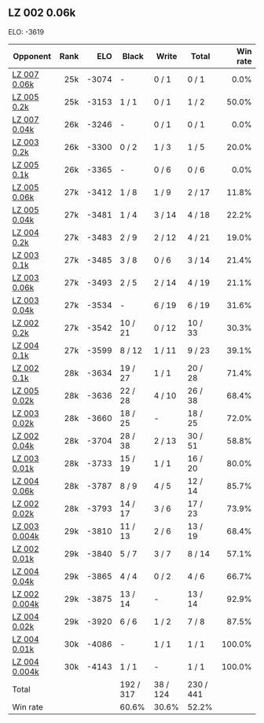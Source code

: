 ## LZ 002 0.06k ##

ELO: -3619

Opponent | Rank | ELO | Black | Write | Total | Win rate
---------|-----:|----:|-------|-------|-------|-------:
[LZ 007 0.06k](LZ%20007%200.06k.md) | 25k | -3074 | - | 0 / 1 | 0 / 1 | 0.0%
[LZ 005 0.2k](LZ%20005%200.2k.md) | 25k | -3153 | 1 / 1 | 0 / 1 | 1 / 2 | 50.0%
[LZ 007 0.04k](LZ%20007%200.04k.md) | 26k | -3246 | - | 0 / 1 | 0 / 1 | 0.0%
[LZ 003 0.2k](LZ%20003%200.2k.md) | 26k | -3300 | 0 / 2 | 1 / 3 | 1 / 5 | 20.0%
[LZ 005 0.1k](LZ%20005%200.1k.md) | 26k | -3365 | - | 0 / 6 | 0 / 6 | 0.0%
[LZ 005 0.06k](LZ%20005%200.06k.md) | 27k | -3412 | 1 / 8 | 1 / 9 | 2 / 17 | 11.8%
[LZ 005 0.04k](LZ%20005%200.04k.md) | 27k | -3481 | 1 / 4 | 3 / 14 | 4 / 18 | 22.2%
[LZ 004 0.2k](LZ%20004%200.2k.md) | 27k | -3483 | 2 / 9 | 2 / 12 | 4 / 21 | 19.0%
[LZ 003 0.1k](LZ%20003%200.1k.md) | 27k | -3485 | 3 / 8 | 0 / 6 | 3 / 14 | 21.4%
[LZ 003 0.06k](LZ%20003%200.06k.md) | 27k | -3493 | 2 / 5 | 2 / 14 | 4 / 19 | 21.1%
[LZ 003 0.04k](LZ%20003%200.04k.md) | 27k | -3534 | - | 6 / 19 | 6 / 19 | 31.6%
[LZ 002 0.2k](LZ%20002%200.2k.md) | 27k | -3542 | 10 / 21 | 0 / 12 | 10 / 33 | 30.3%
[LZ 004 0.1k](LZ%20004%200.1k.md) | 27k | -3599 | 8 / 12 | 1 / 11 | 9 / 23 | 39.1%
[LZ 002 0.1k](LZ%20002%200.1k.md) | 28k | -3634 | 19 / 27 | 1 / 1 | 20 / 28 | 71.4%
[LZ 005 0.02k](LZ%20005%200.02k.md) | 28k | -3636 | 22 / 28 | 4 / 10 | 26 / 38 | 68.4%
[LZ 003 0.02k](LZ%20003%200.02k.md) | 28k | -3660 | 18 / 25 | - | 18 / 25 | 72.0%
[LZ 002 0.04k](LZ%20002%200.04k.md) | 28k | -3704 | 28 / 38 | 2 / 13 | 30 / 51 | 58.8%
[LZ 003 0.01k](LZ%20003%200.01k.md) | 28k | -3733 | 15 / 19 | 1 / 1 | 16 / 20 | 80.0%
[LZ 004 0.06k](LZ%20004%200.06k.md) | 28k | -3787 | 8 / 9 | 4 / 5 | 12 / 14 | 85.7%
[LZ 002 0.02k](LZ%20002%200.02k.md) | 28k | -3793 | 14 / 17 | 3 / 6 | 17 / 23 | 73.9%
[LZ 003 0.004k](LZ%20003%200.004k.md) | 29k | -3810 | 11 / 13 | 2 / 6 | 13 / 19 | 68.4%
[LZ 002 0.01k](LZ%20002%200.01k.md) | 29k | -3840 | 5 / 7 | 3 / 7 | 8 / 14 | 57.1%
[LZ 004 0.04k](LZ%20004%200.04k.md) | 29k | -3865 | 4 / 4 | 0 / 2 | 4 / 6 | 66.7%
[LZ 002 0.004k](LZ%20002%200.004k.md) | 29k | -3875 | 13 / 14 | - | 13 / 14 | 92.9%
[LZ 004 0.02k](LZ%20004%200.02k.md) | 29k | -3920 | 6 / 6 | 1 / 2 | 7 / 8 | 87.5%
[LZ 004 0.01k](LZ%20004%200.01k.md) | 30k | -4086 | - | 1 / 1 | 1 / 1 | 100.0%
[LZ 004 0.004k](LZ%20004%200.004k.md) | 30k | -4143 | 1 / 1 | - | 1 / 1 | 100.0%
Total | | | 192 / 317 | 38 / 124 | 230 / 441 | 
Win rate| | | 60.6% | 30.6% | 52.2% | 
